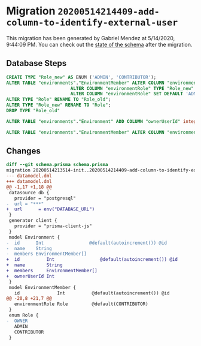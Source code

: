 # Migration `20200514214409-add-column-to-identify-external-user`

This migration has been generated by Gabriel Mendez at 5/14/2020, 9:44:09 PM.
You can check out the [state of the schema](./schema.prisma) after the migration.

## Database Steps

```sql
CREATE TYPE "Role_new" AS ENUM ('ADMIN', 'CONTRIBUTOR');
ALTER TABLE "environments"."EnvironmentMember" ALTER COLUMN "environmentRole" DROP DEFAULT,
                        ALTER COLUMN "environmentRole" TYPE "Role_new" USING ("environmentRole"::text::"Role_new"),
                        ALTER COLUMN "environmentRole" SET DEFAULT 'ADMIN';
ALTER TYPE "Role" RENAME TO "Role_old";
ALTER TYPE "Role_new" RENAME TO "Role";
DROP TYPE "Role_old"

ALTER TABLE "environments"."Environment" ADD COLUMN "ownerUserId" integer  NOT NULL ;

ALTER TABLE "environments"."EnvironmentMember" ALTER COLUMN "environmentRole" SET DEFAULT 'CONTRIBUTOR';
```

## Changes

```diff
diff --git schema.prisma schema.prisma
migration 20200514213514-init..20200514214409-add-column-to-identify-external-user
--- datamodel.dml
+++ datamodel.dml
@@ -1,17 +1,18 @@
 datasource db {
   provider = "postgresql"
-  url = "***"
+  url      = env("DATABASE_URL")
 }
 generator client {
   provider = "prisma-client-js"
 }
 model Environment {
-  id      Int                 @default(autoincrement()) @id
-  name    String
-  members EnvironmentMember[]
+  id          Int                 @default(autoincrement()) @id
+  name        String
+  members     EnvironmentMember[]
+  ownerUserId Int
 }
 model EnvironmentMember {
   id              Int          @default(autoincrement()) @id
@@ -20,8 +21,7 @@
   environmentRole Role         @default(CONTRIBUTOR)
 }
 enum Role {
-  OWNER
   ADMIN
   CONTRIBUTOR
 }
```
